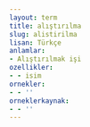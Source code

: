 ```yaml
---
layout: term
title: alıştırılma
slug: alistirilma
lisan: Türkçe
anlamlar:
- Alıştırılmak işi
ozellikler:
- - isim
ornekler:
- - ''
orneklerkaynak:
- - ''
---
```

